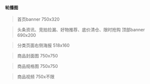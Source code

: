 #### 轮播图

> 首页banner  750x320

> 头条资讯、竞拍捡漏、好物推荐、底价清仓、限时抢购 顶部banner  690x200

> 分类页面右侧海报 518x160

> 商品封面图 750x750

> 商品规格图 750x750

> 商品视频 750x不限
